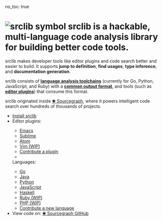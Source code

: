 no_toc: true

# ![srclib symbol](/images/srclib_symbol.svg) **srclib** is a hackable, multi-language code analysis library for building better code tools.

<div class="row">
<div class="col-sm-7">

<p>
srclib makes developer tools like editor plugins and code search
better and easier to build. It supports <strong>jump to
definition</strong>, <strong>find usages</strong>, <strong>type inference</strong>, and <strong>documentation
generation</strong>.
</p>

<p>
srclib consists of
<a href="toolchains/overview.md"><strong>language analysis toolchains</a></strong></a>
(currently for Go, Python, JavaScript, and Ruby) with a
<a href="api/overview.md"><strong>common output format</strong></a>, and tools (such as <a href="plugins/TODO"><strong>editor plugins</strong></a>) that
consume this format.
</p>

<p>
srclib originated inside
<a href="https://sourcegraph.com" target="_blank">&#x2731; Sourcegraph</a>, where it powers
intelligent code search over hundreds of thousands of projects.
</p>

<!-- TODO: insert newsletter form (newsletter2.html) -->

</div>

<div class="col-sm-5">

<!-- TODO: style buttons -->
<ul class="action-buttons list-unstyled">
  <li><a class="btn btn-sm btn-primary" href="/install"><i class="fa fa-download"></i> Install srclib</a></li>
  <li>
    <div class="two-columns">
      <div>
        <label>Editor plugins:</label>
        <ul class="list-unstyled">
          <li><a href="https://sourcegraph.com/sourcegraph/emacs-sourcegraph-mode">Emacs</a></li>
          <li><a href="https://sourcegraph.com/sourcegraph/sourcegraph-sublime">Sublime</a></li>
          <li><a href="https://sourcegraph.com/sourcegraph/sourcegraph-atom">Atom</a></li>
          <li><a href="https://github.com/lazywei/vim-sourcegraph">Vim (WIP)</a></li>
          <li><a href="#TODO" class="contribute">Contribute a plugin</a></li>
          <li>&nbsp;</li>
        </ul>
      </div><!--
      --><div>
        <label>Languages:</label>
        <ul class="list-unstyled">
          <li><a href="https://sourcegraph.com/sourcegraph/srclib-go">Go</a></li>
          <li><a href="https://sourcegraph.com/sourcegraph/srclib-java">Java</a></li>
          <li><a href="https://sourcegraph.com/sourcegraph/srclib-python">Python</a></li>
          <li><a href="https://sourcegraph.com/sourcegraph/srclib-haskell">JavaScript</a></li>
          <li><a href="https://sourcegraph.com/sourcegraph/srclib-haskell">Haskell</a></li>
          <li><a href="https://sourcegraph.com/sourcegraph/srclib-haskell">Ruby (WIP)</a></li>
          <li><a href="https://sourcegraph.com/sourcegraph/srclib-haskell">PHP (WIP)</a></li>
          <li><a href="#TODO" class="contribute">Contribute a new language</a></li>
        </ul>
      </div>
    </div>
  </li>
  <li>
    <label>View code on:</label>
    <a class="btn btn-sm btn-default" target="_blank" href="https://sourcegraph.com/sourcegraph/srclib">&#x2731; Sourcegraph</button></a><!--
    --><a class="btn btn-sm btn-default" target="_blank" href="https://github.com/sourcegraph/srclib"><i class="fa fa-github"></i> GitHub</a>
  </li>
</ul>

</div>
</div>
